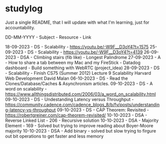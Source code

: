 # studylog

Just a single README, that I will update with what I'm learning, just for accountability. 

DD-MM-YYYY - Subject - Resource - Link


18-09-2023 - DS  - Scalability - https://youtu.be/-W9F__D3oY4?t=1575
25-09-2023 - DS  - Scalability - https://youtu.be/-W9F__D3oY4?t=4139
26-09-2023 - DSA - Climbing stairs (fib like) - Longest Palindrome
27-09-2023 - A   - How to share a tab between my Mac and my FireStick - Datadog dashboard - Build something with WebRTC (project_idea)
28-09-2023 - DS  - Scalability - Finish CS75 (Summer 2012) Lecture 9 Scalability Harvard Web Development David Malan
06-10-2023 - DS  - Read the Clones/Database/Caches & Asynchronism articles.
09-10-2023 - DS  - A word on scalability - https://www.allthingsdistributed.com/2006/03/a_word_on_scalability.html
09-10-2023 - DS  - Undestanding Latency versus Throughput - https://community.cadence.com/cadence_blogs_8/b/fv/posts/understanding-latency-vs-throughput
09-10-2023 - DS  - CAP Theorem: Revisited - https://robertgreiner.com/cap-theorem-revisited/ 
10-10-2023 - DSA - Reverse Linked List - 206 - Recursive solution
10-10-2023 - DSA - Majority Element - 169 - Solved but trying to improve reading about Boyer-Moore majority
10-10-2023 - DSA - Add binary - solved but slow trying to firgure out bit operations to get faster and less memory 
